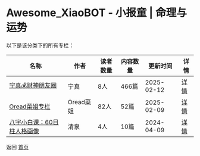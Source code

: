 # Awesome_XiaoBOT - 小报童 | 命理与运势

以下是该分类下的所有专栏：

| 名称 | 作者 | 读者数量 | 内容数量 | 更新时间 | 详情 |
|------|------|----------|----------|----------|------|
| [宁真💰财神朋友圈](https://xiaobot.net/p/gracecogito?refer=0b133df9-27dc-423b-8101-639049001c13) | 宁真 | 8人 | 466篇 |  2025-02-12 | [详情](data/gracecogito.md) |
| [Oread菜姐专栏](https://xiaobot.net/p/oread77?refer=0b133df9-27dc-423b-8101-639049001c13) | Oread菜姐 | 82人 | 52篇 |  2025-02-09 | [详情](data/oread77.md) |
| [八字小白课：60日柱人格画像](https://xiaobot.net/p/zwstar01?refer=0b133df9-27dc-423b-8101-639049001c13) | 清泉 | 4人 | 10篇 |  2024-04-09 | [详情](data/zwstar01.md) |


返回 [首页](../README.md)
